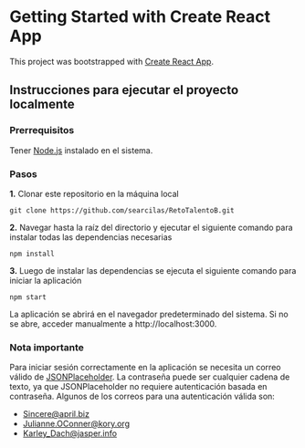 # Getting Started with Create React App

This project was bootstrapped with [Create React App](https://github.com/facebook/create-react-app).

## Instrucciones para ejecutar el proyecto localmente
### Prerrequisitos
Tener [Node.js](https://nodejs.org/en) instalado en el sistema.

### Pasos
**1.** Clonar este repositorio en la máquina local
```shell
git clone https://github.com/searcilas/RetoTalentoB.git
```

**2.** Navegar hasta la raíz del directorio y ejecutar el siguiente comando para instalar todas las dependencias necesarias
```shell
npm install
```

**3.** Luego de instalar las dependencias se ejecuta el siguiente comando para iniciar la aplicación
```shell
npm start
```
La aplicación se abrirá en el navegador predeterminado del sistema. Si no se abre, acceder manualmente a http://localhost:3000.


### Nota importante
Para iniciar sesión correctamente en la aplicación se necesita un correo válido de [JSONPlaceholder](https://jsonplaceholder.typicode.com/users). La contraseña puede ser cualquier cadena de texto, ya que JSONPlaceholder no requiere autenticación basada en contraseña. Algunos de los correos para una autenticación válida son:

- Sincere@april.biz
- Julianne.OConner@kory.org
- Karley_Dach@jasper.info

